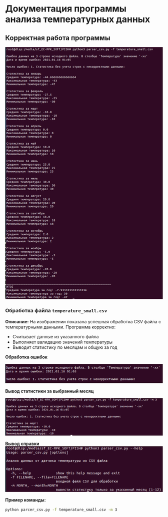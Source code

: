 # Документация программы анализа температурных данных


## Корректная работа программы
![Корректная работа программы](./image/screenshot1.png)

### Обработка файла `temperature_small.csv`

**Описание:** На изображении показана успешная обработка CSV файла с температурными данными. Программа корректно:
- Считывает данные из указанного файла
- Выполняет валидацию значений температуры
- Выводит статистику по месяцам и общую за год

**Обработка ошибок**

![Обработка ошибок](./image/screenshot2.png)

**Вывод статистики за выбранный месяц**

![Вывод статистики за выбранный месяц](./image/screenshot3.png)

**Вывод справки**
![Вывод справки](./image/screenshot4.png)

**Пример команды:**
```bash
python parcer_csv.py -f temperature_small.csv -m 3




